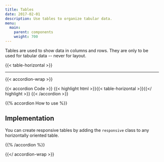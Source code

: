 ```yaml
---
title: Tables
date: 2017-02-01
description: Use tables to organize tabular data.
menu:
  main:
    parent: components
    weight: 700
---
```


Tables are used to show data in columns and rows. They are only to be used for tabular data -- never for layout.

{{< table-horizontal >}}

---

{{< accordion-wrap >}}

{{< accordion Code >}}
  {{< highlight html >}}{{< table-horizontal >}}{{</ highlight >}}
{{< /accordion >}}

{{% accordion How to use %}}
## Implementation

You can create responsive tables by adding the `responsive` class to any horizontally oriented table.

{{% /accordion %}}

{{</ accordion-wrap >}}
